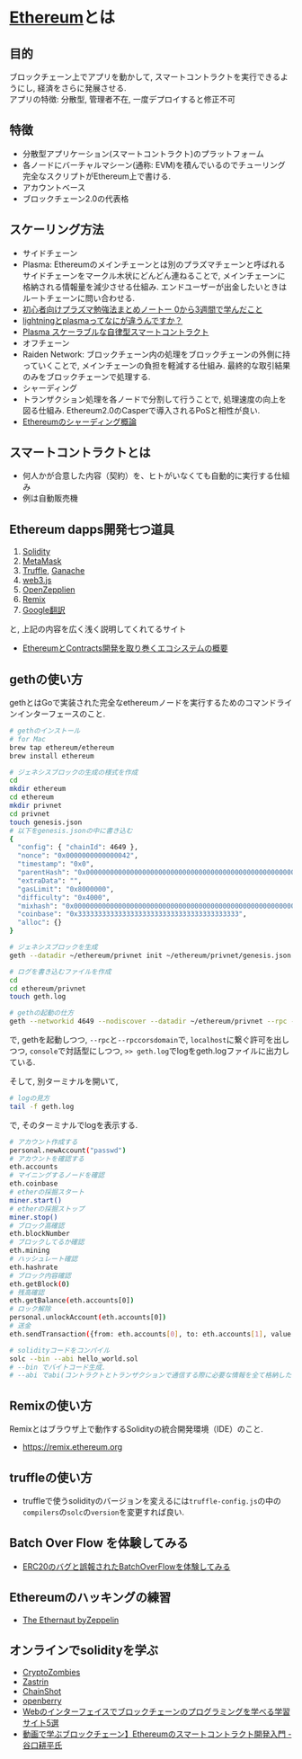 # [Ethereum](https://github.com/ethereum)とは

## 目的
ブロックチェーン上でアプリを動かして, スマートコントラクトを実行できるようにし, 経済をさらに発展させる.  
アプリの特徴: 分散型, 管理者不在, 一度デプロイすると修正不可

## 特徴
- 分散型アプリケーション(スマートコントラクト)のプラットフォーム
- 各ノードにバーチャルマシーン(通称: EVM)を積んでいるのでチューリング完全なスクリプトがEthereum上で書ける.
- アカウントベース
- ブロックチェーン2.0の代表格

## スケーリング方法
- サイドチェーン
 - Plasma: Ethereumのメインチェーンとは別のプラズマチェーンと呼ばれるサイドチェーンをマークル木状にどんどん連ねることで, メインチェーンに格納される情報量を減少させる仕組み. エンドユーザーが出金したいときはルートチェーンに問い合わせる.
 - [初心者向けプラズマ勉強法まとめノートー 0から3週間で学んだこと](https://medium.com/cryptoeconomics-lab/初心者向けプラズマ勉強法まとめノートー-0から3週間で学んだこと-f9d68a4d617f)
 - [lightningとplasmaってなにが違うんですか？](https://delegatecall.com/ja/questions/lightningplasma-d3294ff2-b7f8-4118-a556-a6124ef94097)
 - [Plasma スケーラブルな自律型スマートコントラクト](https://github.com/shogochiai/plasma-whitepaper-jp/blob/master/whitepaper.pdf)
- オフチェーン
 - Raiden Network: ブロックチェーン内の処理をブロックチェーンの外側に持っていくことで, メインチェーンの負担を軽減する仕組み. 最終的な取引結果のみをブロックチェーンで処理する.
- シャーディング
 - トランザクション処理を各ノードで分割して行うことで, 処理速度の向上を図る仕組み. Ethereum2.0のCasperで導入されるPoSと相性が良い.
 - [Ethereumのシャーディング概論](https://www.slideshare.net/bitbankink/ethereum-132664122)


## スマートコントラクトとは
- 何人かが合意した内容（契約）を、ヒトがいなくても自動的に実行する仕組み
 - 例は自動販売機



## Ethereum dapps開発七つ道具
1. [Solidity](https://github.com/ethereum/solidity)
2. [MetaMask](https://github.com/MetaMask/metamask-extension)
3. [Truffle](https://github.com/trufflesuite/truffle), [Ganache](https://github.com/trufflesuite/ganache)
4. [web3.js](https://github.com/ethereum/web3.js)
5. [OpenZepplien](https://github.com/OpenZeppelin/openzeppelin-solidity)
6. [Remix](https://github.com/ethereum/remix)
7. [Google翻訳](https://translate.google.com/?hl=ja)

と, 上記の内容を広く浅く説明してくれてるサイト

- [EthereumとContracts開発を取り巻くエコシステムの概要](https://blockchain.gunosy.io/entry/ethereum-contracts-system)


## gethの使い方
gethとはGoで実装された完全なethereumノードを実行するためのコマンドラインインターフェースのこと.
```bash
# gethのインストール
# for Mac
brew tap ethereum/ethereum
brew install ethereum
```
```bash
# ジェネシスブロックの生成の様式を作成
cd
mkdir ethereum
cd ethereum
mkdir privnet
cd privnet
touch genesis.json
# 以下をgenesis.jsonの中に書き込む
{
  "config": { "chainId": 4649 },
  "nonce": "0x0000000000000042",
  "timestamp": "0x0",
  "parentHash": "0x0000000000000000000000000000000000000000000000000000000000000000",
  "extraData": "",
  "gasLimit": "0x8000000",
  "difficulty": "0x4000",
  "mixhash": "0x0000000000000000000000000000000000000000000000000000000000000000",
  "coinbase": "0x3333333333333333333333333333333333333333",
  "alloc": {}
}
```
```bash
# ジェネシスブロックを生成
geth --datadir ~/ethereum/privnet init ~/ethereum/privnet/genesis.json
```
```bash
# ログを書き込むファイルを作成
cd
cd ethereum/privnet
touch geth.log
```
```bash
# gethの起動の仕方
geth --networkid 4649 --nodiscover --datadir ~/ethereum/privnet --rpc --rpccorsdomain "*" console 2>> ~/ethereum/privnet/geth.log
```
で,
gethを起動しつつ,
`--rpc`と`--rpccorsdomain`で, `localhost`に繋ぐ許可を出しつつ,
`console`で対話型にしつつ,
`>> geth.log`でlogをgeth.logファイルに出力している.

そして, 別ターミナルを開いて,
```bash
# logの見方
tail -f geth.log
```
で, そのターミナルでlogを表示する.
```bash
# アカウント作成する
personal.newAccount("passwd")
# アカウントを確認する
eth.accounts
# マイニングするノードを確認
eth.coinbase
# etherの採掘スタート
miner.start()
# etherの採掘ストップ
miner.stop()
# ブロック高確認
eth.blockNumber
# ブロックしてるか確認
eth.mining
# ハッシュレート確認
eth.hashrate
# ブロック内容確認
eth.getBlock(0)
# 残高確認
eth.getBalance(eth.accounts[0])
# ロック解除
personal.unlockAccount(eth.accounts[0])
# 送金
eth.sendTransaction({from: eth.accounts[0], to: eth.accounts[1], value: web3.toWei(3, "ether")})
```
```bash
# solidityコードをコンパイル
solc --bin --abi hello_world.sol
# --bin でバイトコード生成.
# --abi でabi(コントラクトとトランザクションで通信する際に必要な情報を全て格納したもの)を生成.
```

## Remixの使い方
Remixとはブラウザ上で動作するSolidityの統合開発環境（IDE）のこと.

- https://remix.ethereum.org

## truffleの使い方
- truffleで使うsolidityのバージョンを変えるには`truffle-config.js`の中の`compilers`の`solc`の`version`を変更すれば良い.

## Batch Over Flow を体験してみる
- [ERC20のバグと誤報されたBatchOverFlowを体験してみる](https://y-nakajo.hatenablog.com/entry/2018/05/01/005938)

## Ethereumのハッキングの練習
- [The Ethernaut byZeppelin](https://ethernaut.zeppelin.solutions)

## オンラインでsolidityを学ぶ
- [CryptoZombies](https://cryptozombies.io/jp/)
- [Zastrin](https://www.zastrin.com/)
- [ChainShot](https://www.chainshot.com/)
- [openberry](https://www.openberry.ac/)
- [Webのインターフェイスでブロックチェーンのプログラミングを学べる学習サイト5選]( https://coinchoice.net/5-learning-sites-for-learning-blockchain-programming/)
- [動画で学ぶブロックチェーン】Ethereumのスマートコントラクト開発入門 - 谷口耕平氏]( https://goblockchain.network/2019/03/hello_ethereum_handson/)

